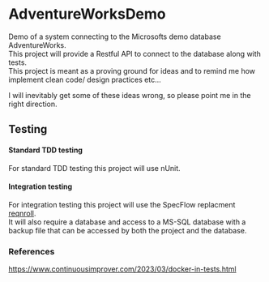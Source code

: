# AdventureWorksDemo
Demo of a system connecting to the Microsofts demo database AdventureWorks.  
This project will provide a Restful API to connect to the database along with tests.  
This project is meant as a proving ground for ideas and to remind me how implement clean code/ design practices etc...  
  
I will inevitably get some of these ideas wrong, so please point me in the right direction.  

## Testing
#### Standard TDD testing
For standard TDD testing this project will use nUnit.  
#### Integration testing
For integration testing this project will use the SpecFlow replacment [reqnroll](https://reqnroll.net/).  
It will also require a database and access to a MS-SQL database with a backup file that can be accessed by both the project and the database.  


### References  

https://www.continuousimprover.com/2023/03/docker-in-tests.html
